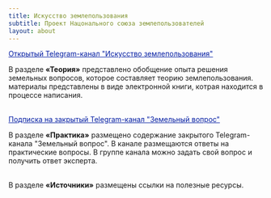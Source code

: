 ```yaml
---
title: Искусство землепользования
subtitle: Проект Нацонального союза землепользователей
layout: about
---
```

<div>

<a href="https://t.me/land_use_art/" target="blank" style="color: #031da3">Открытый Telegram-канал "Искусство землепользования"</a><br>

В разделе <strong>«Теория»</strong> представлено обобщение опыта решения земельных вопросов, которое составляет теорию землепользования. материалы представлены в виде электронной книги, котрая находится в процессе написания.<br><br>

<a href="https://paywall.pw/kp6nnmpvla6z" target="blank" style="color: #031da3">Подписка на закрытый Telegram-канал "Земельный вопрос"</a><br>

В разделе <strong>«Практика»</strong> размещено содержание закрытого Telegram-канала "Земельный вопрос". В канале размещаются ответы на практические вопросы. В группе канала можно задать свой вопрос и получить ответ эксперта.<br><br>

В разделе <strong>«Источники»</strong> размещены ссылки на полезные ресурсы.<br><br>

</div>
